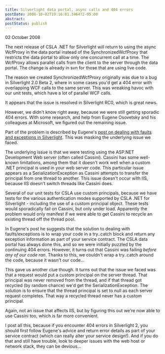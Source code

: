 ```yaml
---
title: Silverlight data portal, async calls and 404 errors
postDate: 2008-10-02T19:16:01.346472-05:00
abstract: 
postStatus: publish
---
```

02 October 2008

The next release of CSLA .NET for Silverlight will return to using the async WcfProxy in the data portal instead of the SynchronizedWcfProxy that restricts the data portal to allow only one concurrent call at a time. The WcfProxy allows parallel calls from the client to the server through the data portal. The change is already in svn for those that are using live code.

The reason we created SynchronizedWcfProxy originally was due to a bug in Silverlight 2.0 Beta 2, where in some cases you'd get a 404 error with overlapping WCF calls to the same server. This was wreaking havoc with our unit tests, which have a lot of parallel WCF calls.

It appears that the issue is resolved in Silverlight RC0, which is great news.

However, we didn't know right away, because we were still getting sporadic 404 errors. With some research, and help from Eugene Osovetsky and his colleagues at Microsoft, we figured out the remaining issue.

Part of the problem is described by Eugene's [post on dealing with faults and exceptions in Silverlight](http://eugeneos.blogspot.com/2008/09/faults-and-exceptions-when-using-web.html). This was masking the underlying issue we faced.

The underlying issue is that we were testing using the ASP.NET Development Web server (often called Cassini). Cassini has some well-known limitations, among them that it doesn't work well when a custom .NET principal is used in your web server code. This particular issue appears as a SerializationException as Cassini attempts to transfer the principal from one thread to another. This issue doesn't occur with IIS, because IIS doesn't switch threads like Cassini does.

Several of our unit tests for CSLA use custom principals, because we have tests for the various authentication modes supported by CSLA .NET for Silverlight - including the use of a custom principal object. These tests would sporadically fail on Cassini, but only under load. Apparently the problem would only manifest if we were able to get Cassini to recycle an existing thread off the thread pool.

In Eugene's post he suggests that the solution to dealing with faults/exceptions is to wrap your code in a try..catch block and return any exception information as part of your service contract. The CSLA data portal has always done this, and so we were initially puzzled by the continuing 404 errors. However, it turns out that Cassini was failing *before any of our code ran*. Thanks to this, we couldn't wrap a try..catch around the code, because it wasn't our code...

This gave us another clue though. It turns out that the issue we faced was that a request would put a custom principal on the server thread. That principal was never removed from the thread, and if that thread got recycled (by random chance) we'd get the SerializationException. The solution is to ensure that the thread principal is set to null as each server request completes. That way a recycled thread never has a custom principal.

Again, not an issue that affects IIS, but by figuring this out we're now able to use Cassini too, which is far more convenient.

I post all this, because if you encounter 404 errors in Silverlight 2, you should first follow Eugene's advice and return error details as part of your service contract (which can really alter your service design!). And if you do that and still have trouble, look to deeper issues with the web host or network stack, they can be devious...
